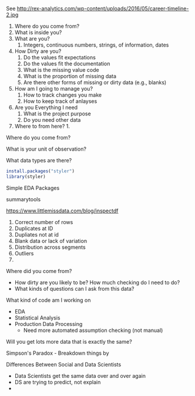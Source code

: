 See http://rex-analytics.com/wp-content/uploads/2016/05/career-timeline-2.jpg



1. Where do you come from?
2. What is inside you?
3. What are you?
   1. Integers, continuous numbers, strings, of information, dates
4. How Dirty are you?
   1. Do the values fit  expectations
   2. Do the values fit the documentation
   3. What is the missing value code
   4. What is the proportion of missing data
   5. Are there other forms of missing or dirty data (e.g., blanks)
5. How am I going to manage you?
   1. How to track changes you make
   2. How to keep track of anlayses
6. Are you Everything I need
   1. What is the project purpose
   2. Do you need other data
7. Where to from here?
   1. 





Where do you come from?

What is your unit of observation?

What data types are there? 







```R
install.packages("styler")
library(styler)
```





Simple EDA Packages

summarytools



https://www.littlemissdata.com/blog/inspectdf









1. Correct number of rows
2. Duplicates at ID
3. Dupliates not at id
4. Blank data or lack of variation
5. Distribution across segments
6. Outliers
7. 



Where did you come from?

- How dirty are you likely to be? How much checking do I need to do?
- What kinds of questions can I ask from this data?

What kind of code am I working on

- EDA
- Statistical Analysis
- Production Data Processing
  - Need more automated assumption checking (not manual)

Will you get lots more data that is exactly the same? 





Simpson's Paradox - Breakdown things by 





Differences Between Social and Data Scientists

- Data Scientists get the same data over and over again
- DS are trying to predict, not explain
- 